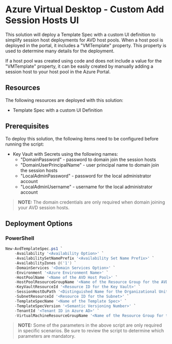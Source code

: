 # Azure Virtual Desktop - Custom Add Session Hosts UI

This solution will deploy a Template Spec with a custom UI definition to simplify session host deployments for AVD host pools. When a host pool is deployed in the portal, it includes a "VMTemplate" property. This property is used to determine many details for the deployment.

If a host pool was created using code and does not include a value for the "VMTemplate" property, it can be easily created by manually adding a session host to your host pool in the Azure Portal.

## Resources

The following resources are deployed with this solution:

- Template Spec with a custom UI Definition

## Prerequisites

To deploy this solution, the following items need to be configured before running the script:

- Key Vault with Secrets using the following names:
  - "DomainPassword" - password to domain join the session hosts
  - "DomainUserPrincipalName" - user principal name to domain join the session hosts
  - "LocalAdminPassword" - password for the local administrator account
  - "LocalAdminUsername" - username for the local administrator account

> **NOTE:** The domain credentials are only required when domain joining your AVD session hosts.

## Deployment Options

### PowerShell

````powershell
New-AvdTemplateSpec.ps1 `
    -Availability '<Availability Option>' `
    -AvailabilitySetNamePrefix '<Availability Set Name Prefix>' `
    -AvailabilityZones @('1') `
    -DomainServices '<Domain Services Option>' `
    -Environment '<Azure Environment Name>' `
    -HostPoolName '<Name of the AVD Host Pool>' `
    -HostPoolResourceGroupName '<Name of the Resource Group for the AVD Host Pool>' `
    -KeyVaultResourceId '<Resource ID for the Key Vault>' `
    -SessionHostOuPath '<Distinguished Name for the Organizational Unit in AD DS>' `
    -SubnetResourceId '<Resource ID for the Subnet>' `
    -TemplateSpecName '<Name of the Template Spec>' `
    -TemplateSpecVersion '<Semantic Versioning Number>' `
    -TenantId '<Tenant ID in Azure AD>' `
    -VirtualMachineResourceGroupName '<Name of the Resource Group for the Virtual Machines>'
````

> **NOTE:** Some of the parameters in the above script are only required in specific scenarios.  Be sure to review the script to determine which parameters are mandatory.
